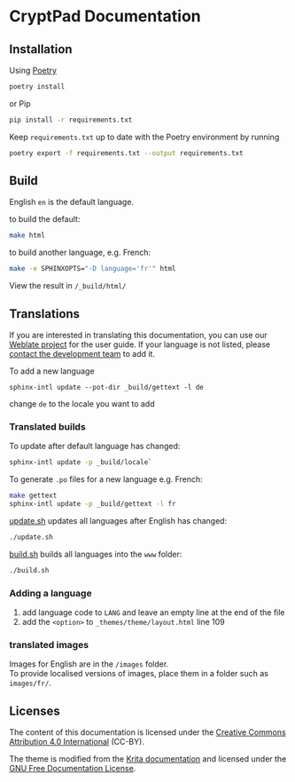 
# CryptPad Documentation


## Installation 

Using [Poetry](https://python-poetry.org/docs/)

```bash
poetry install
```

or Pip
```bash
pip install -r requirements.txt
```

Keep `requirements.txt` up to date with the Poetry environment by running 

```bash
poetry export -f requirements.txt --output requirements.txt
```

## Build

English `en` is the default language.

to build the default:  
```bash
make html
```

to build another language, e.g. French: 
```bash
make -e SPHINXOPTS="-D language='fr'" html
```

View the result in `/_build/html/`

## Translations

If you are interested in translating this documentation, you can use our [Weblate project](https://weblate.cryptpad.fr/projects/user-guide/) for the user guide. If your language is not listed, please [contact the development team](https://cryptpad.fr/contact.html) to add it.

To add a new language
```
sphinx-intl update --pot-dir _build/gettext -l de
```
change `de` to the locale you want to add


### Translated builds

To update after default language has changed:  
```bash
sphinx-intl update -p _build/locale`
```

To generate `.po` files for a new language e.g. French:  
```bash
make gettext
sphinx-intl update -p _build/gettext -l fr
```

[update.sh](update.sh) updates all languages after English has changed: 
```bash
./update.sh
```

[build.sh](build.sh) builds all languages into the `www` folder: 
```bash
./build.sh
```

### Adding a language

1. add language code to `LANG` and leave an empty line at the end of the file
2. add the `<option>` to `_themes/theme/layout.html` line 109

### translated images
Images for English are in the `/images` folder.  
To provide localised versions of images, place them in a folder such as `images/fr/`.

## Licenses

The content of this documentation is licensed under the [Creative Commons Attribution 4.0 International](LICENSE) (CC-BY).

The theme is modified from the [Krita documentation](https://invent.kde.org/documentation/docs-krita-org/-/tree/master/) and licensed under the [GNU Free Documentation License](_themes/theme/LICENSE).
